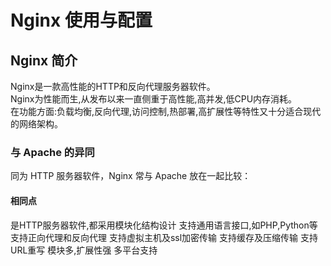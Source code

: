 # Nginx 使用与配置
## Nginx 简介
Nginx是一款高性能的HTTP和反向代理服务器软件。</br>
Nginx为性能而生,从发布以来一直侧重于高性能,高并发,低CPU内存消耗。</br>
在功能方面:负载均衡,反向代理,访问控制,热部署,高扩展性等特性又十分适合现代的网络架构。</br>
### 与 Apache 的异同
同为 HTTP 服务器软件，Nginx 常与 Apache 放在一起比较：</br>
#### 相同点
是HTTP服务器软件,都采用模块化结构设计
支持通用语言接口,如PHP,Python等
支持正向代理和反向代理
支持虚拟主机及ssl加密传输
支持缓存及压缩传输
支持URL重写
模块多,扩展性强
多平台支持

